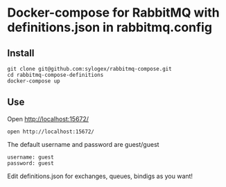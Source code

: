 # Docker-compose for RabbitMQ with definitions.json in rabbitmq.config

## Install

```
git clone git@github.com:sylogex/rabbitmq-compose.git
cd rabbitmq-compose-definitions
docker-compose up
```

## Use
Open [http://localhost:15672/](http://localhost:15672/)

```
open http://localhost:15672/
```
The default username and password are guest/guest

```
username: guest
password: guest
```

Edit definitions.json for exchanges, queues, bindigs as you want!